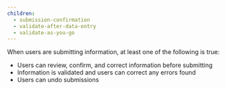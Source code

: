 ```yaml
---
children:
  - submission-confirmation
  - validate-after-data-entry
  - validate-as-you-go
---
```


When users are submitting information, at least one of the following is true:
* Users can review, confirm, and correct information before submitting
* Information is validated and users can correct any errors found
* Users can undo submissions
